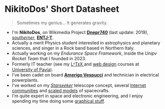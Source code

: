 # NikitoDos' Short Datasheet

> Sometimes my genius... It generates gravity.

+ I'm **NikitoDos**, on Wikimedia Project [**Dnepr740**](https://it.wikipedia.org/wiki/Utente:Dnepr740) (last update: 2019), [*southerner*](https://en.wikipedia.org/wiki/South_Italy), [**ENTJ-T**](https://www.16personalities.com/entj-personality).
+ Actually a merit Physics student interested in astrophysics and planetary sciences, and singer in a Rock band based in Northern Italy.
+ Actually working on my *Endurance Space Framework*, inside the *Unipv Rocket Team* that I founded in 2023.
+ Formerly IT teacher (see my [ LᴬTᴇX ](https://github.com/nikitodos/latex) and [web design](https://github.com/nikitodos/webdesign_intro) courses at [University of Pavia](https://web-en.unipv.it/)).
+ I've been cadet on board [**Amerigo Vespucci**](https://en.wikipedia.org/wiki/Italian_training_ship_Amerigo_Vespucci) and technician in electrical powerplants.
+ I've worked on my [*Starseeker*](https://github.com/nikitodos/starseeker) telescope concept, several [Internet communities](https://github.com/nikitodos/FirstNotes) and [scaled models](https://github.com/nikitodos/3D_Collection) of spacecrafts.
+ I'm quite expert in space and electronic engineering, and I enjoy spending my time doing some [graphical stuff](https://raw.githubusercontent.com/nikitodos/nikitodos.github.io/main/resources/logos/EnduranceSmall.png).
